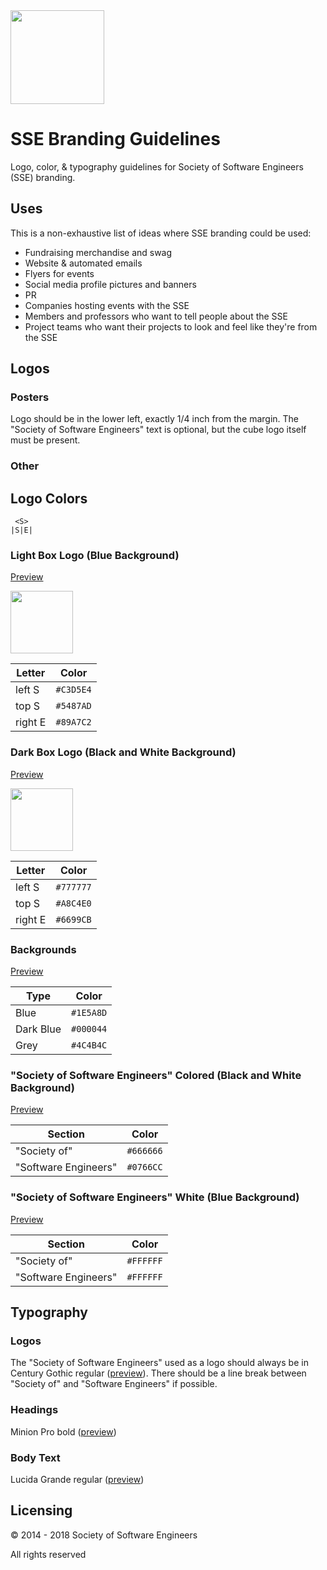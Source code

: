 <img src="https://user-images.githubusercontent.com/13719429/38533199-2a96a2da-3c46-11e8-9baf-935491ba035f.png" height="150">

SSE Branding Guidelines
============

Logo, color, & typography guidelines for Society of Software Engineers (SSE) branding.

Uses
----
This is a non-exhaustive list of ideas where SSE branding could be used:

- Fundraising merchandise and swag
- Website & automated emails
- Flyers for events
- Social media profile pictures and banners
- PR
- Companies hosting events with the SSE
- Members and professors who want to tell people about the SSE
- Project teams who want their projects to look and feel like they're from the SSE

Logos
-----

### Posters

Logo should be in the lower left, exactly 1/4 inch from the margin. The "Society of Software Engineers" text is optional, but the cube logo itself must be present.

### Other

Logo Colors
-----------
     <S>
    |S|E|

### Light Box Logo (Blue Background)

[Preview](http://colorpeek.com/#c3d5e4,89a7c2,5487ad)

<img src="https://user-images.githubusercontent.com/13719429/38532756-45cb1e5c-3c44-11e8-9bfc-3fdd283878d3.png" width="100" height="100">

Letter | Color
--- | ---
left S | `#C3D5E4`
top S | `#5487AD`
right E | `#89A7C2`

### Dark Box Logo (Black and White Background)

[Preview](http://colorpeek.com/#777777,a8c4e0,6699cb)

<img src="https://user-images.githubusercontent.com/13719429/38532899-c21db460-3c44-11e8-8a8d-84b962d26fac.png" width="100" height="100">

Letter | Color
--- | ---
left S | `#777777`
top S | `#A8C4E0`
right E | `#6699CB`

### Backgrounds

[Preview](http://colorpeek.com/#1e5a8d,000044,4c4b4c)

Type | Color
--- | ---
Blue | `#1E5A8D`
Dark Blue | `#000044`
Grey | `#4C4B4C`

### "Society of Software Engineers" Colored (Black and White Background)

[Preview](http://colorpeek.com/#666666,0766cc)

Section | Color
--- | ---
"Society of" | `#666666`
"Software Engineers" | `#0766CC`

### "Society of Software Engineers" White (Blue Background)

[Preview](http://colorpeek.com/#ffffff,ffffff)

Section | Color
--- | ---
"Society of" | `#FFFFFF`
"Software Engineers" | `#FFFFFF`

Typography
----------

### Logos

The "Society of Software Engineers" used as a logo should always be in Century Gothic regular ([preview](http://en.wikipedia.org/wiki/Century_Gothic#mediaviewer/File:CenturyGothicSpecimen.svg)). There should be a line break between "Society of" and "Software Engineers" if possible.

### Headings

Minion Pro bold ([preview](https://typekit.com/fonts/minion/details/minion-pro-bold))

### Body Text

Lucida Grande regular ([preview](https://en.wikipedia.org/wiki/Lucida_Grande#/media/File:LucidaGrandeSpecAIB.svg))

Licensing
---------
&copy; 2014 - 2018 Society of Software Engineers

All rights reserved
